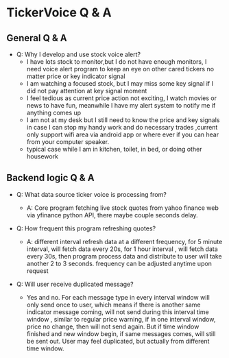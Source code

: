 
# TickerVoice Q & A

## General Q & A
   * Q: Why I develop and use stock voice alert?
     - I have lots stock to monitor,but I do not have enough monitors, I need voice alert program to keep an eye on other cared tickers no matter price or key indicator signal
     - I am watching a focused stock, but I may miss some key signal if I did not pay attention at key signal moment
     - I feel tedious as current price action not exciting, I watch movies or news to have fun, meanwhile I have my alert system to notify me if anything comes up
     - I am not at my desk but I still need to know the price and key signals in case I can stop my handy work and do necessary trades ,current only support wifi area via android app or where ever if you can hear from your computer speaker.
     - typical case while I am in kitchen, toilet, in bed, or doing other housework
     
## Backend logic Q & A
   * Q: What data source ticker voice is processing from?
     - A: Core program fetching live stock quotes from yahoo finance web via yfinance python API, there maybe couple seconds delay.
   
   * Q: How frequent this program refreshing quotes?
     - A: different interval refresh data at a different frequency, for 5 minute interval, will fetch data every 20s, for 1 hour interval , will fetch data every 30s, then program process data and distribute to user will take another 2 to 3 seconds. frequency can be adjusted anytime upon request
   
   * Q: Will user receive duplicated message?
     - Yes and no. For each message type in every interval window will only send once to user, which means if there is another same indicator message coming, will not send during this interval time window , similar to regular price warning, if in one interval window, price no change, then will not send again. But if time window finished and new window begin, if same messages comes, will still be sent out. User may feel duplicated, but actually from different time window.  
   
   